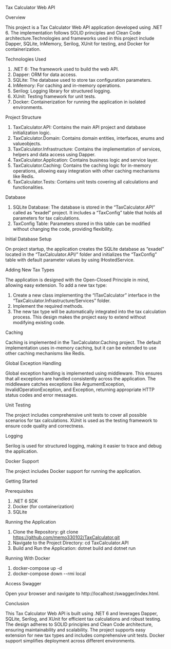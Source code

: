 Tax Calculator Web API

Overview

This project is a Tax Calculator Web API application developed using .NET 6. The implementation follows SOLID principles and Clean Code architecture.Technologies and frameworks used in this project include Dapper, SQLite, InMemory, Serilog, XUnit for testing, and Docker for containerization.

Technologies Used

1. 	.NET 6: The framework used to build the web API.
2.	Dapper: ORM for data access.
3.	SQLite: The database used to store tax configuration parameters.
4.	InMemory: For caching and in-memory operations.
5.	Serilog: Logging library for structured logging.
6.	XUnit: Testing framework for unit tests.
7.	Docker: Containerization for running the application in isolated environments.

Project Structure

1.	TaxCalculator.API: Contains the main API project and database initialization logic.
2.	TaxCalculator.Domain: Contains domain entities, interfaces, enums and valueobjects.
3.	TaxCalculator.Infrastructure: Contains the implementation of services, helpers and data access using Dapper.
4.	TaxCalculator.Application: Contains business logic and service layer.
5.	TaxCalculator.Caching: Contains the caching logic for in-memory operations, allowing easy integration with other caching mechanisms like Redis.
6.	TaxCalculator.Tests: Contains unit tests covering all calculations and functionalities.

Database

1.	SQLite Database: The database is stored in the “TaxCalculator.API” called as “exadel” project. It includes a “TaxConfig” table that holds all parameters for tax calculations.
2.	TaxConfig Table: Parameters stored in this table can be modified without changing the code, providing flexibility.

Initial Database Setup

On project startup, the application creates the SQLite database as  “exadel” located in the “TaxCalculator.API/” folder and initializes the “TaxConfig” table with default parameter values by using IHostedService.

Adding New Tax Types

The application is designed with the Open-Closed Principle in mind, allowing easy extension. To add a new tax type:
1.	Create a new class implementing the “ITaxCalculator” interface in the “TaxCalculator.Infrastructure/Services” folder.
2.	Implement the required methods.
3.	The new tax type will be automatically integrated into the tax calculation process.
This design makes the project easy to extend without modifying existing code.

Caching

Caching is implemented in the TaxCalculator.Caching project. The default implementation uses in-memory caching, but it can be extended to use other caching mechanisms like Redis.

Global Exception Handling

Global exception handling is implemented using middleware. This ensures that all exceptions are handled consistently across the application. The middleware catches exceptions like ArgumentException, InvalidOperationException, and Exception, returning appropriate HTTP status codes and error messages.

Unit Testing

The project includes comprehensive unit tests to cover all possible scenarios for tax calculations. XUnit is used as the testing framework to ensure code quality and correctness.

Logging

Serilog is used for structured logging, making it easier to trace and debug the application.

Docker Support

The project includes Docker support for running the application.

Getting Started

Prerequisites

1.	.NET 6 SDK
2.	Docker (for containerization)
3.	SQLite

Running the Application

1.	Clone the Repository:
    git clone https://github.com/memo330102/TaxCalculator.git
2.	Navigate to the Project Directory:
    cd TaxCalculator.API
3.	Build and Run the Application:
    dotnet build and dotnet run

Running With Docker

1.	 docker-compose up -d 
2.	 docker-compose down --rmi local

 Access Swagger
 
Open your browser and navigate to http://localhost:<Port>/swagger/index.html.
  	
 Conclusion
 
This Tax Calculator Web API is built using .NET 6 and leverages Dapper, SQLite, Serilog, and XUnit for efficient tax calculations and robust testing. 
The design adheres to SOLID principles and Clean Code architecture, ensuring maintainability and scalability.
The project supports easy extension for new tax types and includes comprehensive unit tests. Docker support simplifies deployment across different environments.





